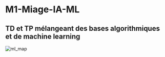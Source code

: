 # M1-Miage-IA-ML

## TD et TP mélangeant des bases algorithmiques et de machine learning

![ml_map](https://github.com/user-attachments/assets/498f9c2d-0cb8-44d6-b4b7-be7aff54b96b)
